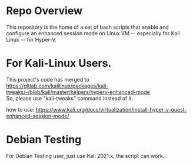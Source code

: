 # Repo Overview
This repository is the home of a set of bash scripts that enable and configure an enhanced session mode on Linux VM -- especially for Kali Linux -- for Hyper-V.

# For Kali-Linux Users.
This project's code has merged to https://gitlab.com/kalilinux/packages/kali-tweaks/-/blob/kali/master/helpers/hyperv-enhanced-mode <br />
So, please use "kali-tweaks" command instead of it.

how to use:
https://www.kali.org/docs/virtualization/install-hyper-v-guest-enhanced-session-mode/

# Debian Testing

For Debian Testing user, just use Kali 2021.x, the script can work.

